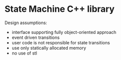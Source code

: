 # State Machine C++ library

Design assumptions:
- interface supporting fully object-oriented approach
- event driven transitions
- user code is not responsible for state transitions
- use only statically allocated memory
- no use of stl
